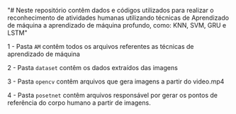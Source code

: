 "# Neste repositório contêm dados e códigos utilizados para realizar o reconhecimento de atividades humanas utilizando técnicas de Aprendizado de máquina a aprendizado de máquina profundo, como: KNN, SVM, GRU e LSTM" 

1 - Pasta `AM` contêm todos os arquivos referentes as técnicas de aprendizado de máquina

2 - Pasta `dataset` contêm os dados extraídos das imagens

3 - Pasta `opencv` contêm arquivos que gera imagens a partir do video.mp4

4 - Pasta `posetnet` contêm arquivos responsável por gerar os pontos de referência do corpo humano a partir de imagens.


